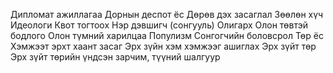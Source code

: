 Дипломат ажиллагаа
Дорнын деспот ёс
Дөрөв дэх засаглал
Зөөлөн хүч
Идеологи
Квот тогтоох
Нэр дэвшигч (сонгууль)
Олигарх
Олон төвтэй бодлого
Олон түмний харилцаа
Популизм
Сонгогчийн боловсрол
Төр ёс
Хэмжээт эрхт хаант засаг
Эрх зүйн хэм хэмжээг ашиглах
Эрх зүйт төр
Эрх зүйт төрийн үндсэн зарчим, түүний шалгуур
